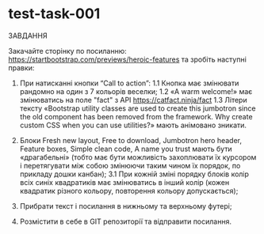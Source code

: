 # test-task-001

ЗАВДАННЯ

Закачайте сторінку по посиланню: https://startbootstrap.com/previews/heroic-features та зробіть наступні правки:

1. При натисканні кнопки “Call to action”:
1.1 Кнопка має змінювати рандомно на один з 7 кольорів веселки;
1.2 «A warm welcome!» має змінюватись на поле "fact" з API https://catfact.ninja/fact
1.3 Літери тексту «Bootstrap utility classes are used to create this jumbotron since the old component has been removed from the framework. Why create custom CSS when you can use utilities?» мають анімовано зникати.
   
3. Блоки Fresh new layout, Free to download, Jumbotron hero header, Feature boxes, Simple clean code, A name you trust мають бути «драгабельні» (тобто має бути можливість захоплювати їх курсором і перетягувати між собою змінюючи таким чином їх порядок, по прикладу дошки канбан);
3.1 При кожній зміні порядку блоків колір всіх синіх квадратиків має змінюватись в інший колір (кожен квадратик різного кольору, повторення кольору допускається);

4. Прибрати текст і посилання в нижньому та верхньому футері;
5. Розмістити в себе в GIT репозиторії та відправити посилання.
